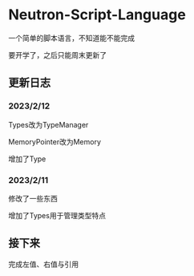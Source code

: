 # Neutron-Script-Language

一个简单的脚本语言，不知道能不能完成

要开学了，之后只能周末更新了

## 更新日志

### 2023/2/12

Types改为TypeManager

MemoryPointer改为Memory

增加了Type

### 2023/2/11

修改了一些东西

增加了Types用于管理类型特点

## 接下来

完成左值、右值与引用

